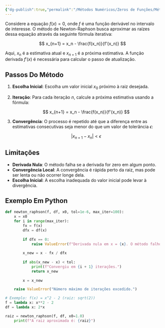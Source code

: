 ```yaml
---
{"dg-publish":true,"permalink":"/Métodos Numéricos/Zeros de Funções/Método de Newton-Raphson/","dgPassFrontmatter":true,"noteIcon":"","created":"2025-03-25T11:09:15.992-03:00"}
---
```



Considere a equação $f(x) = 0$, onde $f$ é uma função derivável no intervalo de interesse. O método de Newton-Raphson busca aproximar as raízes dessa equação através da seguinte fórmula iterativa:

$$
x_{n+1} = x_n - \frac{f(x_n)}{f'(x_n)}
$$

Aqui, $x_n$ é a estimativa atual e $x_{n+1}$ é a próxima estimativa. A função derivada $f'(x)$ é necessária para calcular o passo de atualização.

## Passos Do Método

1. **Escolha Inicial**: Escolha um valor inicial $x_0$ próximo à raiz desejada.
2. **Iteração**: Para cada iteração $n$, calcule a próxima estimativa usando a fórmula:

   $$
   x_{n+1} = x_n - \frac{f(x_n)}{f'(x_n)}
   $$

3. **Convergência**: O processo é repetido até que a diferença entre as estimativas consecutivas seja menor do que um valor de tolerância $\epsilon$:

   $$
   |x_{n+1} - x_n| < \epsilon
   $$

## Limitações

- **Derivada Nula**: O método falha se a derivada for zero em algum ponto.
- **Convergência Local**: A convergência é rápida perto da raiz, mas pode ser lenta ou não ocorrer longe dela.
- **Escolha Inicial**: A escolha inadequada do valor inicial pode levar à divergência.

## Exemplo Em Python

``` python
def newton_raphson(f, df, x0, tol=1e-6, max_iter=100):
    x = x0
    for i in range(max_iter):
        fx = f(x)
        dfx = df(x)
        
        if dfx == 0:
            raise ValueError(f"Derivada nula em x = {x}. O método falhou.")
        
        x_new = x - fx / dfx
        
        if abs(x_new - x) < tol:
            print(f"Convergiu em {i + 1} iterações.")
            return x_new
        
        x = x_new

    raise ValueError("Número máximo de iterações excedido.")

# Exemplo: f(x) = x^2 - 2 (raiz: sqrt(2))
f = lambda x: x**2 - 2
df = lambda x: 2*x

raiz = newton_raphson(f, df, x0=1.0)
	print(f"A raiz aproximada é: {raiz}")
```
